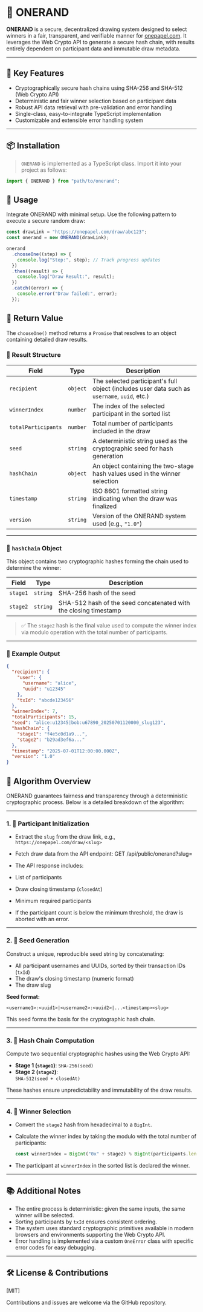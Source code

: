 # 🎲 ONERAND

**ONERAND** is a secure, decentralized drawing system designed to select winners in a fair, transparent, and verifiable manner for [onepapel.com](https://onepapel.com). It leverages the Web Crypto API to generate a secure hash chain, with results entirely dependent on participant data and immutable draw metadata.

---

## 🚀 Key Features

- Cryptographically secure hash chains using SHA-256 and SHA-512 (Web Crypto API)
- Deterministic and fair winner selection based on participant data
- Robust API data retrieval with pre-validation and error handling
- Single-class, easy-to-integrate TypeScript implementation
- Customizable and extensible error handling system

---

## 📦 Installation

> `ONERAND` is implemented as a TypeScript class. Import it into your project as follows:

```typescript
import { ONERAND } from "path/to/onerand";
```

## 🔧 Usage

Integrate ONERAND with minimal setup. Use the following pattern to execute a secure random draw:

```js
const drawLink = "https://onepapel.com/draw/abc123";
const onerand = new ONERAND(drawLink);

onerand
  .chooseOne((step) => {
    console.log("Step:", step); // Track progress updates
  })
  .then((result) => {
    console.log("Draw Result:", result);
  })
  .catch((error) => {
    console.error("Draw failed:", error);
  });
```

## 📘 Return Value

The `chooseOne()` method returns a `Promise` that resolves to an object containing detailed draw results.

### 🎯 Result Structure

| Field               | Type     | Description                                                                                  |
| ------------------- | -------- | -------------------------------------------------------------------------------------------- |
| `recipient`         | `object` | The selected participant's full object (includes user data such as `username`, `uuid`, etc.) |
| `winnerIndex`       | `number` | The index of the selected participant in the sorted list                                     |
| `totalParticipants` | `number` | Total number of participants included in the draw                                            |
| `seed`              | `string` | A deterministic string used as the cryptographic seed for hash generation                    |
| `hashChain`         | `object` | An object containing the two-stage hash values used in the winner selection                  |
| `timestamp`         | `string` | ISO 8601 formatted string indicating when the draw was finalized                             |
| `version`           | `string` | Version of the ONERAND system used (e.g., `"1.0"`)                                           |

---

### 🔗 `hashChain` Object

This object contains two cryptographic hashes forming the chain used to determine the winner:

| Field    | Type     | Description                                                      |
| -------- | -------- | ---------------------------------------------------------------- |
| `stage1` | `string` | SHA-256 hash of the seed                                         |
| `stage2` | `string` | SHA-512 hash of the seed concatenated with the closing timestamp |

> ✅ The `stage2` hash is the final value used to compute the winner index via modulo operation with the total number of participants.

---

### 📌 Example Output

```json
{
  "recipient": {
    "user": {
      "username": "alice",
      "uuid": "u12345"
    },
    "txId": "abcde123456"
  },
  "winnerIndex": 7,
  "totalParticipants": 15,
  "seed": "alice:u12345|bob:u67890_20250701120000_slug123",
  "hashChain": {
    "stage1": "f4e5c0d1a9...",
    "stage2": "b29ad3ef6a..."
  },
  "timestamp": "2025-07-01T12:00:00.000Z",
  "version": "1.0"
}
```

## 🧠 Algorithm Overview

ONERAND guarantees fairness and transparency through a deterministic cryptographic process. Below is a detailed breakdown of the algorithm:

---

### 1. 🧾 Participant Initialization

- Extract the `slug` from the draw link, e.g.,  
  `https://onepapel.com/draw/<slug>`
- Fetch draw data from the API endpoint: GET /api/public/onerand?slug=<slug>
- The API response includes:
- List of participants
- Draw closing timestamp (`closedAt`)
- Minimum required participants

- If the participant count is below the minimum threshold, the draw is aborted with an error.

---

### 2. 🔑 Seed Generation

Construct a unique, reproducible seed string by concatenating:

- All participant usernames and UUIDs, sorted by their transaction IDs (`txId`)
- The draw's closing timestamp (numeric format)
- The draw slug

**Seed format:**

`<username1>:<uuid1>|<username2>:<uuid2>|...<timestamp><slug>`

This seed forms the basis for the cryptographic hash chain.

---

### 3. 🔄 Hash Chain Computation

Compute two sequential cryptographic hashes using the Web Crypto API:

- **Stage 1 (`stage1`)**:
  `SHA-256(seed)`
- **Stage 2 (`stage2`)**:  
  `SHA-512(seed + closedAt)`

These hashes ensure unpredictability and immutability of the draw results.

---

### 4. 🎯 Winner Selection

- Convert the `stage2` hash from hexadecimal to a `BigInt`.
- Calculate the winner index by taking the modulo with the total number of participants:

  ```js
  const winnerIndex = BigInt("0x" + stage2) % BigInt(participants.length);
  ```

- The participant at `winnerIndex` in the sorted list is declared the winner.

---

## 📚 Additional Notes

- The entire process is deterministic: given the same inputs, the same winner will be selected.
- Sorting participants by `txId` ensures consistent ordering.
- The system uses standard cryptographic primitives available in modern browsers and environments supporting the Web Crypto API.
- Error handling is implemented via a custom `OneError` class with specific error codes for easy debugging.

---

## 🛠️ License & Contributions

[MIT]

Contributions and issues are welcome via the GitHub repository.

